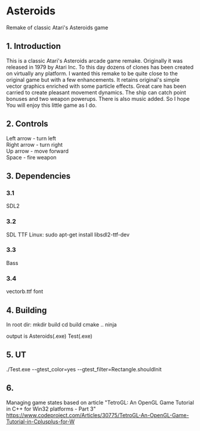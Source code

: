 # Asteroids
Remake of classic Atari's Asteroids game

## 1. Introduction

  This is a classic Atari's Asteroids arcade game remake.
Originally it was released in 1979 by Atari Inc. To this day
dozens of clones has been created on virtually any platform.
I wanted this remake to be quite close to the original game
but with a few enhancements. It retains original's simple
vector graphics enriched with some particle effects. Great
care has been carried to create pleasant movement dynamics.
The ship can catch point bonuses and two weapon powerups.
There is also music added. So I hope You will enjoy this
little game as I do.

## 2. Controls

Left arrow - turn left  
Right arrow - turn right  
Up arrow - move forward  
Space - fire weapon  

## 3. Dependencies

### 3.1
SDL2

### 3.2
SDL TTF
Linux:
  sudo apt-get install libsdl2-ttf-dev

### 3.3
Bass

### 3.4
vectorb.ttf font

## 4. Building
In root dir:
  mkdir build
  cd build
  cmake ..
  ninja

output is
  Asteroids(.exe)
  Test(.exe)
  
## 5. UT
./Test.exe --gtest_color=yes --gtest_filter=Rectangle.shouldInit

## 6. 
Managing game states based on article "TetroGL: An OpenGL Game Tutorial in C++ for Win32 platforms - Part 3"
https://www.codeproject.com/Articles/30775/TetroGL-An-OpenGL-Game-Tutorial-in-Cplusplus-for-W